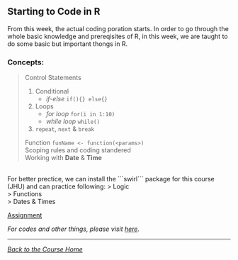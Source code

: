 ## Starting to Code in R

From this week, the actual coding poration starts. In order to go through the whole basic knowledge and prereqisites of R, in this week, we are taught to do some basic but important thongs in R.

### Concepts:

> Control Statements
> 1. Conditional
>     - _if-else_ ```if(){} else{}```
> 2. Loops
>     - _for loop_ ```for(i in 1:10)```
>     - _while loop_ ```while()```
> 3. ```repeat```, ```next``` & ```break```
> 
> Function ```funName <- function(<params>)```<br />
> Scoping rules and coding standered<br />
> Working with **Date** & **Time**

<br />
For better prectice, we can install the ```swirl``` package for this course (JHU) and can practice following:
> Logic<br />
> Functions<br />
> Dates & Times

<br />

[Assignment](https://github.com/ravi-prakash1907/Data-Science-in-R/blob/master/R%20Programming/week2/assignment.R)

_For codes and other things, please visit [here](https://github.com/ravi-prakash1907/Data-Science-in-R/tree/master/R%20Programming/week2)._<br />

<hr />

[_Back to the Course Home_](../)